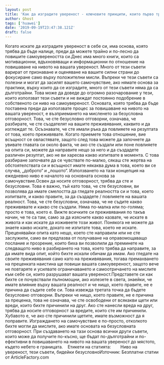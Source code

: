 ```yaml
---
layout: post
title: 'Как да изградите увереност - ключовите принципи, които първо трябва да имате'
author: Ghost
tags: ['huawei']
date: '2019-09-19T23:47:38.121Z'
draft: false
---
```


Когато искате да изградите увереност в себе си, има основа, която трябва да бъде налице, преди да можете трайно и по-лесно да повишите самоувереността си.Днес има много книги, които са мотивационни, вдъхновяващи и информационни по отношение на повишаване на нивото на вашата увереност. Много от тези съвети варират от признаване и оценяване на вашите силни страни до фокусиране само върху положителни мисли. Въпреки че тези съвети са полезни и могат да засилят вашето самочувствие, ако нямате основа за практики, върху които да се изградите, много от тези съвети няма да са дълготрайни. Това може да доведе до огромно разочарование у тези, които използват тези съвети и не виждат постоянно подобрение в собственото си ниво на самоувереност. Основата, която трябва да бъде поставена преди да използвате процес за повишаване на нивото на вашата увереност, е възприемането на мисленето за безусловна отговорност. Това, че сте безусловно отговорни, означава, че разбирате, че сте създателят на вашите преживявания, каквито и да изглеждат те. Осъзнавате, че сте имали ръка да повлияете на резултата от това, което преживявате. Когато приемете това отношение, вие всъщност се овластявате, защото след това можете да започнете да увивате главата си около факта, че ако сте създали или поне повлияете на опита си, можете да направите нещо за него и да създадете различен резултат, ако не ви харесва какво изпитвате в момента. С това разбиране започвате да се чувствате по-малко, сякаш сте жертва на обстоятелствата си и всъщност имате някаква дума в това, което ви се случва, „доброто“ и „лошото“. Използването на тази концепция на ежедневно ниво е началото на основната основа за самочувствие.Освен да носите отговорност, трябва да сте и безусловни. Това е важно, тъй като това, че сте безусловни, ви позволява да имате смелостта да гледате реалността си и това, което изпитвате, и какво правите, за да създадете / повлияете на вашата реалност. Това, че сте безусловни, означава, че не съдите какво преживявате и какво сте създали. Няма по-малка или по-голяма; просто е това, което е. Вижте всичките си преживявания по такъв начин, че те са там, само за да изясните какво казвате, че искате в живота и как искате да изживеете този живот. Понякога не можете да знаете какво искате, докато не изпитате това, което не искате. Преценявайки опита като нещо, което сте направили или не сте заслужили, само ви предпазва от получаване на оправомощаващо послание и прозрение, които биха ви позволили да преминете на следващото ниво в разбирането на това, което трябва да направите, за да имате вида опит, който бихте искали обичам да имам. Ако гледате на своите преживявания само като на преживявания, тогава премахването на преценката наистина ще повиши вашата самоувереност, защото вече не повтаряте и усилвате ограничаването и самоотричането на мислите към себе си, които разрушават вашата увереност.Представете си как бихте се почувствали пълномощни, ако излезете в света, знаейки, че имате влияние върху вашата реалност и че нищо, което правите, не е причина да съдите себе си. Това извежда третата точка да бъдете безусловно отговорни. Въпреки че нищо, което правите, не е причина за преценка, това не означава, че сте освободени от всякакви щети или вреди, които бихте причинили на друг. Ако сте нанесли вреда на друг, трябва да носите отговорност за вредите, които сте им причинили. Хубавото е, че ако сте причинили щетите, имате възможност да я поправите. Изграждането на самочувствие е по-просто, отколкото бихте могли да мислите, ако имате основата на безусловната отговорност. При създаването на тази основа всички други съвети, които може да получите по-късно, ще бъдат по-дълготрайни и по-ефективни в повишаването на нивото на вашата увереност до мястото, където небето е границата.    Етикети на статията:        Ниво на увереност, тези съвети, бидейки безусловноИзточник: Безплатни статии от ArticleFactory.com
